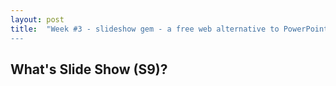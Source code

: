 ```yaml
---
layout: post
title:  "Week #3 - slideshow gem - a free web alternative to PowerPoint and Keynote in Ruby
---
```


## What's Slide Show (S9)?

